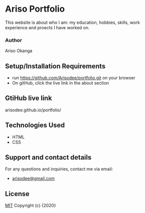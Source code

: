 # Ariso Portfolio
 This website is about who I am: my education, hobbies, skills, work experience and proects I have worked on.
### Author
 Ariso Okanga
## Setup/Installation Requirements
* run https://github.com/Arisodee/portfolio.git on your browser
* On gitHub, click the live link in the about section
## GtiHub live link
arisodee.github.io/portfolio/
## Technologies Used
* HTML
* CSS
## Support and contact details
For any questions and inquiries, contact me via email:
* arisodee@gmail.com
## License
[MIT](https://choosealicense.com/licenses/mit/)
Copyright (c) {2020}